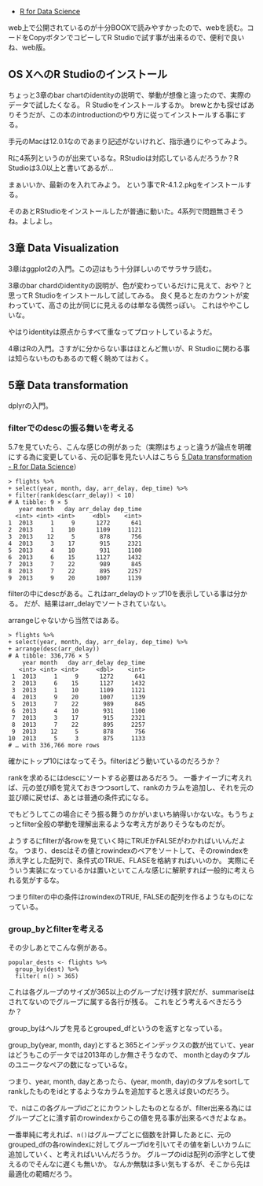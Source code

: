 - [R for Data Science](https://r4ds.had.co.nz/)

web上で公開されているのが十分BOOXで読みやすかったので、webを読む。コードをCopyボタンでコピーしてR Studioで試す事が出来るので、便利で良いね、web版。

## OS XへのR Studioのインストール

ちょっと3章のbar chartのidentityの説明で、挙動が想像と違ったので、実際のデータで試したくなる。
R Studioをインストールするか。
brewとかも探せばありそうだが、この本のintroductionのやり方に従ってインストールする事にする。

手元のMacは12.0.1なのであまり記述がないけれど、指示通りにやってみよう。

Rに4系列というのが出来ているな。RStudioは対応しているんだろうか？R Studioは3.0以上と書いてあるが…

まぁいいか、最新のを入れてみよう。
という事でR-4.1.2.pkgをインストールする。

そのあとRStudioをインストールしたが普通に動いた。4系列で問題無さそうね。よしよし。

## 3章 Data Visualization

3章はggplot2の入門。この辺はもう十分詳しいのでサラサラ読む。

3章のbar chardのidentityの説明が、色が変わっているだけに見えて、おや？と思ってR Studioをインストールして試してみる。
良く見ると左のカウントが変わっていて、高さの比が同じに見えるのは単なる偶然っぽい。
これはややこしいな。

やはりidentityは原点からすべて重なってプロットしているようだ。

4章はRの入門。さすがに分からない事はほとんど無いが、R Studioに関わる事は知らないものもあるので軽く眺めてはおく。

## 5章 Data transformation

dplyrの入門。

### filterでのdescの振る舞いを考える

5.7を見ていたら、こんな感じの例があった（実際はちょっと違うが論点を明確にする為に変更している、元の記事を見たい人はこちら [5 Data transformation - R for Data Science](https://r4ds.had.co.nz/transform.html#grouped-mutates-and-filters)）

```
> flights %>%
+ select(year, month, day, arr_delay, dep_time) %>%
+ filter(rank(desc(arr_delay)) < 10)
# A tibble: 9 × 5
   year month   day arr_delay dep_time
  <int> <int> <int>     <dbl>    <int>
1  2013     1     9      1272      641
2  2013     1    10      1109     1121
3  2013    12     5       878      756
4  2013     3    17       915     2321
5  2013     4    10       931     1100
6  2013     6    15      1127     1432
7  2013     7    22       989      845
8  2013     7    22       895     2257
9  2013     9    20      1007     1139
```

filterの中にdescがある。これはarr_delayのトップ10を表示している事は分かる。
だが、結果はarr_delayでソートされていない。

arrangeじゃないから当然ではある。

```
> flights %>%
+ select(year, month, day, arr_delay, dep_time) %>%
+ arrange(desc(arr_delay))
# A tibble: 336,776 × 5
    year month   day arr_delay dep_time
   <int> <int> <int>     <dbl>    <int>
 1  2013     1     9      1272      641
 2  2013     6    15      1127     1432
 3  2013     1    10      1109     1121
 4  2013     9    20      1007     1139
 5  2013     7    22       989      845
 6  2013     4    10       931     1100
 7  2013     3    17       915     2321
 8  2013     7    22       895     2257
 9  2013    12     5       878      756
10  2013     5     3       875     1133
# … with 336,766 more rows
```

確かにトップ10にはなってそう。filterはどう動いているのだろうか？

rankを求めるにはdescにソートする必要はあるだろう。
一番ナイーブに考えれば、元の並び順を覚えておきつつsortして、rankのカラムを追加し、それを元の並び順に戻せば、あとは普通の条件式になる。

でもどうしてこの場合にそう振る舞うのかがいまいち納得いかないな。もうちょっとfilter全般の挙動を理解出来るような考え方がありそうなものだが。

ようするにfilterが各rowを見ていく時にTRUEかFALSEがわかればいいんだよな。
つまり、descはその値とrowindexのペアをソートして、そのrowindexを添え字とした配列で、条件式のTRUE、FLASEを格納すればいいのか。
実際にそういう実装になっているかは置いといてこんな感じに解釈すれば一般的に考えられる気がするな。

つまりfilterの中の条件はrowindexのTRUE, FALSEの配列を作るようなものになっている。

### group_byとfilterを考える

その少しあとでこんな例がある。

```
popular_dests <- flights %>%
  group_by(dest) %>%
  filter( n() > 365)
```

これは各グループのサイズが365以上のグループだけ残す訳だが、summariseはされてないのでグループに属する各行が残る。
これをどう考えるべきだろうか？

group_byはヘルプを見るとgrouped_dfというのを返すとなっている。

group_by(year, month, day)とすると365とインデックスの数が出ていて、yearはどうもこのデータでは2013年のしか無さそうなので、
monthとdayのタプルのユニークなペアの数になっているな。

つまり、year, month, dayとあったら、(year, month, day)のタプルをsortしてrankしたものをidとするようなカラムを追加すると思えば良いのだろう。

で、nはこの各グループidごとにカウントしたものとなるが、filter出来る為にはグループごとに潰す前のrowindexからこの値を見る事が出来るべきだよなぁ。

一番単純に考えれば、`n()`はグループごとに個数を計算したあとに、元のgrouped_dfの各rowindexに対してグループidを引いてその値を新しいカラムに追加していく、と考えればいいんだろうか。
グループのidは配列の添字として使えるのでそんなに遅くも無いか。
なんか無駄は多い気もするが、そこから先は最適化の範疇だろう。